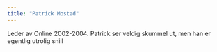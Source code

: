 ```yaml
---
title: "Patrick Mostad"
---
```



Leder av Online 2002-2004. 
Patrick ser veldig skummel ut, men han er egentlig utrolig snill